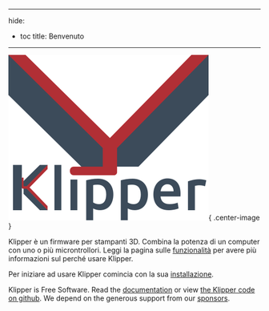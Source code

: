 ***

hide:

- toc title: Benvenuto

***

![](img/klipper-logo.png){ .center-image }

Klipper è un firmware per stampanti 3D. Combina la potenza di un computer con uno o più microntrollori. Leggi la pagina sulle [funzionalità](Features.md) per avere più informazioni sul perché usare Klipper.

Per iniziare ad usare Klipper comincia con la sua [installazione](Installation.md).

Klipper is Free Software. Read the [documentation](Overview.md) or view [the Klipper code on github](https://github.com/Klipper3d/klipper). We depend on the generous support from our [sponsors](Sponsors.md).
